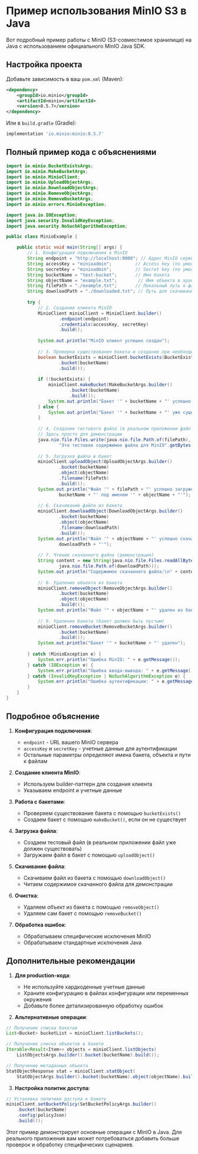 # Пример использования MinIO S3 в Java
Вот подробный пример работы с MinIO (S3-совместимое хранилище) на Java с использованием официального MinIO Java SDK.

## Настройка проекта
Добавьте зависимость в ваш `pom.xml` (Maven):
```xml
<dependency>
    <groupId>io.minio</groupId>
    <artifactId>minio</artifactId>
    <version>8.5.7</version>
</dependency>
```

Или в `build.gradle` (Gradle):

```groovy
implementation 'io.minio:minio:8.5.7'
```
## Полный пример кода с объяснениями
```java
import io.minio.BucketExistsArgs;
import io.minio.MakeBucketArgs;
import io.minio.MinioClient;
import io.minio.UploadObjectArgs;
import io.minio.DownloadObjectArgs;
import io.minio.RemoveObjectArgs;
import io.minio.RemoveBucketArgs;
import io.minio.errors.MinioException;

import java.io.IOException;
import java.security.InvalidKeyException;
import java.security.NoSuchAlgorithmException;

public class MinioExample {

    public static void main(String[] args) {
        // 1. Конфигурация подключения к MinIO
        String endpoint = "http://localhost:9000"; // Адрес MinIO сервера
        String accessKey = "minioadmin";         // Access key (по умолчанию minioadmin)
        String secretKey = "minioadmin";         // Secret key (по умолчанию minioadmin)
        String bucketName = "test-bucket";       // Имя бакета
        String objectName = "example.txt";        // Имя объекта в хранилище
        String filePath = "./example.txt";       // Локальный путь к файлу для загрузки
        String downloadPath = "./downloaded.txt"; // Путь для скачивания файла
			
        try {
            // 2. Создание клиента MinIO
            MinioClient minioClient = MinioClient.builder()
                    .endpoint(endpoint)
                    .credentials(accessKey, secretKey)
                    .build();
					
            System.out.println("MinIO клиент успешно создан");
					
            // 3. Проверка существования бакета и создание при необходимости
            boolean bucketExists = minioClient.bucketExists(BucketExistsArgs.builder()
                    .bucket(bucketName)
                    .build());
				
            if (!bucketExists) {
                minioClient.makeBucket(MakeBucketArgs.builder()
                        .bucket(bucketName)
                        .build());
                System.out.println("Бакет '" + bucketName + "' успешно создан");
            } else {
                System.out.println("Бакет '" + bucketName + "' уже существует");
            }
				
            // 4. Создание тестового файла (в реальном приложении файл уже должен существовать)
            // Здесь просто для демонстрации
            java.nio.file.Files.write(java.nio.file.Path.of(filePath), 
                    "Это тестовое содержимое файла для MinIO".getBytes());
					
            // 5. Загрузка файла в бакет
            minioClient.uploadObject(UploadObjectArgs.builder()
                    .bucket(bucketName)
                    .object(objectName)
                    .filename(filePath)
                    .build());
            System.out.println("Файл '" + filePath + "' успешно загружен в бакет '" + 
                    bucketName + "' под именем '" + objectName + "'");
					
            // 6. Скачивание файла из бакета
            minioClient.downloadObject(DownloadObjectArgs.builder()
                    .bucket(bucketName)
                    .object(objectName)
                    .filename(downloadPath)
                    .build());
            System.out.println("Файл '" + objectName + "' успешно скачан в '" + 
                    downloadPath + "'");
					
            // 7. Чтение скачанного файла (демонстрация)
            String content = new String(java.nio.file.Files.readAllBytes(
                    java.nio.file.Path.of(downloadPath)));
            System.out.println("Содержимое скачанного файла:\n" + content);
					
            // 8. Удаление объекта из бакета
            minioClient.removeObject(RemoveObjectArgs.builder()
                    .bucket(bucketName)
                    .object(objectName)
                    .build());
            System.out.println("Файл '" + objectName + "' удален из бакета");
					
            // 9. Удаление бакета (бакет должен быть пустым)
            minioClient.removeBucket(RemoveBucketArgs.builder()
                    .bucket(bucketName)
                    .build());
            System.out.println("Бакет '" + bucketName + "' удален");
					
        } catch (MinioException e) {
            System.err.println("Ошибка MinIO: " + e.getMessage());
        } catch (IOException e) {
            System.err.println("Ошибка ввода-вывода: " + e.getMessage());
        } catch (InvalidKeyException | NoSuchAlgorithmException e) {
            System.err.println("Ошибка аутентификации: " + e.getMessage());
        }
    }
}
```

## Подробное объяснение
1. **Конфигурация подключения**:    
    - `endpoint` - URL вашего MinIO сервера        
    - `accessKey` и `secretKey` - учетные данные для аутентификации        
    - Остальные параметры определяют имена бакета, объекта и пути к файлам
        
2. **Создание клиента MinIO**:    
    - Используем builder-паттерн для создания клиента        
    - Указываем endpoint и учетные данные
        
3. **Работа с бакетами**:    
    - Проверяем существование бакета с помощью `bucketExists()`        
    - Создаем бакет с помощью `makeBucket()`, если он не существует
        
4. **Загрузка файла**:    
    - Создаем тестовый файл (в реальном приложении файл уже должен существовать)      
    - Загружаем файл в бакет с помощью `uploadObject()`
        
5. **Скачивание файла**:    
    - Скачиваем файл из бакета с помощью `downloadObject()`        
    - Читаем содержимое скачанного файла для демонстрации
        
6. **Очистка**:    
    - Удаляем объект из бакета с помощью `removeObject()`        
    - Удаляем сам бакет с помощью `removeBucket()`
        
7. **Обработка ошибок**:    
    - Обрабатываем специфические исключения MinIO        
    - Обрабатываем стандартные исключения Java        

## Дополнительные рекомендации
1. **Для production-кода**:    
    - Не используйте хардкоденные учетные данные        
    - Храните конфигурацию в файлах конфигурации или переменных окружения        
    - Добавьте более детализированную обработку ошибок
        
2. **Альтернативные операции**:
```java
// Получение списка бакетов
List<Bucket> bucketList = minioClient.listBuckets();

// Получение списка объектов в бакете
Iterable<Result<Item>> objects = minioClient.listObjects(
    ListObjectsArgs.builder().bucket(bucketName).build());

// Получение метаданных объекта
StatObjectResponse stat = minioClient.statObject(
    StatObjectArgs.builder().bucket(bucketName).object(objectName).build());
```

3. **Настройка политик доступа**:
```java
// Установка политики доступа к бакету
minioClient.setBucketPolicy(SetBucketPolicyArgs.builder()
    .bucket(bucketName)
    .config(policyJson)
    .build());
```

Этот пример демонстрирует основные операции с MinIO в Java. Для реального приложения вам может потребоваться добавить больше проверок и обработку специфических сценариев.

